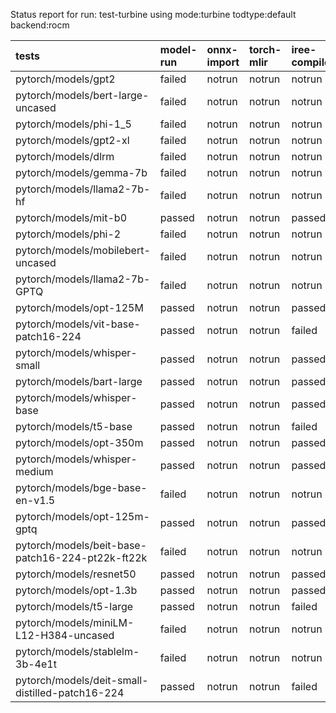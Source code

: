 Status report for run: test-turbine using mode:turbine todtype:default backend:rocm

| tests                                            | model-run   | onnx-import   | torch-mlir   | iree-compile   | inference   |
|:-------------------------------------------------|:------------|:--------------|:-------------|:---------------|:------------|
| pytorch/models/gpt2                              | failed      | notrun        | notrun       | notrun         | notrun      |
| pytorch/models/bert-large-uncased                | failed      | notrun        | notrun       | notrun         | notrun      |
| pytorch/models/phi-1_5                           | failed      | notrun        | notrun       | notrun         | notrun      |
| pytorch/models/gpt2-xl                           | failed      | notrun        | notrun       | notrun         | notrun      |
| pytorch/models/dlrm                              | failed      | notrun        | notrun       | notrun         | notrun      |
| pytorch/models/gemma-7b                          | failed      | notrun        | notrun       | notrun         | notrun      |
| pytorch/models/llama2-7b-hf                      | failed      | notrun        | notrun       | notrun         | notrun      |
| pytorch/models/mit-b0                            | passed      | notrun        | notrun       | passed         | mismatch    |
| pytorch/models/phi-2                             | failed      | notrun        | notrun       | notrun         | notrun      |
| pytorch/models/mobilebert-uncased                | failed      | notrun        | notrun       | notrun         | notrun      |
| pytorch/models/llama2-7b-GPTQ                    | failed      | notrun        | notrun       | notrun         | notrun      |
| pytorch/models/opt-125M                          | passed      | notrun        | notrun       | passed         | mismatch    |
| pytorch/models/vit-base-patch16-224              | passed      | notrun        | notrun       | failed         | notrun      |
| pytorch/models/whisper-small                     | passed      | notrun        | notrun       | passed         | mismatch    |
| pytorch/models/bart-large                        | passed      | notrun        | notrun       | passed         | mismatch    |
| pytorch/models/whisper-base                      | passed      | notrun        | notrun       | passed         | mismatch    |
| pytorch/models/t5-base                           | passed      | notrun        | notrun       | failed         | notrun      |
| pytorch/models/opt-350m                          | passed      | notrun        | notrun       | passed         | mismatch    |
| pytorch/models/whisper-medium                    | passed      | notrun        | notrun       | passed         | mismatch    |
| pytorch/models/bge-base-en-v1.5                  | failed      | notrun        | notrun       | notrun         | notrun      |
| pytorch/models/opt-125m-gptq                     | passed      | notrun        | notrun       | passed         | mismatch    |
| pytorch/models/beit-base-patch16-224-pt22k-ft22k | failed      | notrun        | notrun       | notrun         | notrun      |
| pytorch/models/resnet50                          | passed      | notrun        | notrun       | passed         | passed      |
| pytorch/models/opt-1.3b                          | passed      | notrun        | notrun       | passed         | mismatch    |
| pytorch/models/t5-large                          | passed      | notrun        | notrun       | failed         | notrun      |
| pytorch/models/miniLM-L12-H384-uncased           | failed      | notrun        | notrun       | notrun         | notrun      |
| pytorch/models/stablelm-3b-4e1t                  | failed      | notrun        | notrun       | notrun         | notrun      |
| pytorch/models/deit-small-distilled-patch16-224  | passed      | notrun        | notrun       | failed         | notrun      |
